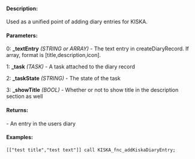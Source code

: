 #### Description:
Used as a unified point of adding diary entries for KISKA.

#### Parameters:
0: **_textEntry** *(STRING or ARRAY)* - The text entry in createDiaryRecord.
If array, format is [title,description,icon].

1: **_task** *(TASK)* - A task attached to the diary record

2: **_taskState** *(STRING)* - The state of the task

3: **_showTitle** *(BOOL)* - Whether or not to show title in the description section as well

#### Returns:
<DIARY-RECORD> - An entry in the users diary

#### Examples:
```sqf
[["test title","test text"]] call KISKA_fnc_addKiskaDiaryEntry;
```

